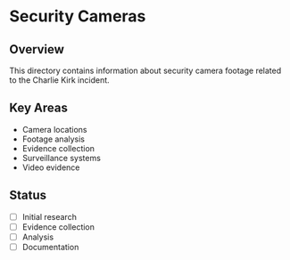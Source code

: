 # Security Cameras

## Overview
This directory contains information about security camera footage related to the Charlie Kirk incident.

## Key Areas
- Camera locations
- Footage analysis
- Evidence collection
- Surveillance systems
- Video evidence

## Status
- [ ] Initial research
- [ ] Evidence collection
- [ ] Analysis
- [ ] Documentation